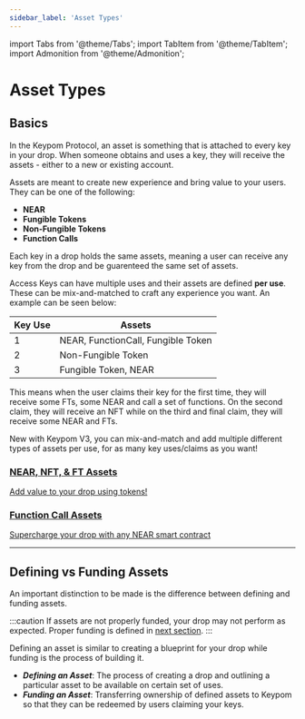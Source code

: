 ```yaml
---
sidebar_label: 'Asset Types'
---
```

import Tabs from '@theme/Tabs';
import TabItem from '@theme/TabItem';
import Admonition from '@theme/Admonition';

# Asset Types
## Basics

<Admonition type="tip" icon="💡" title="Key Concept">
In the Keypom Protocol, an asset is something that is attached to every key in your drop. When someone obtains and uses a key, they will receive the assets - either to a new or existing account. 
</Admonition>

Assets are meant to create new experience and bring value to your users. They can be one of the following: 

* **NEAR**
* **Fungible Tokens**
* **Non-Fungible Tokens**
* **Function Calls** 

Each key in a drop holds the same assets, meaning a user can receive any key from the drop and be guarenteed the same set of assets. 

Access Keys can have multiple uses and their assets are defined **per use**. These can be mix-and-matched to craft any experience you want. An example can be seen below:




| **Key Use** | **Assets**                        |
|-------------|-----------------------------------|
| 1           | NEAR, FunctionCall, Fungible Token|
| 2           | Non-Fungible Token                |
| 3           | Fungible Token, NEAR              |


This means when the user claims their key for the first time, they will receive some FTs, some NEAR and call a set of functions. On the second claim, they will receive an NFT while on the third and final claim, they will receive some NEAR and FTs. 

New with Keypom V3, you can mix-and-match and add multiple different types of assets per use, for as many key uses/claims as you want! 

<div class="container">
  <div class="row">
    <div class="col">
      <a href="basic-assets">
        <div class="card h-100 card-body">
          <div class="card__body">
            <h3 class="small-bottom-padding">NEAR, NFT, & FT Assets</h3>
            <p class="neutraltext">Add value to your drop using tokens!</p>
          </div>
        </div>
      </a>
    </div>
    <div class="col">
      <a href="function-call">
        <div class="card h-100 card-body">
          <div class="card__body">
            <h3 class="small-bottom-padding">Function Call Assets</h3>
              <p class="neutraltext">Supercharge your drop with any NEAR smart contract </p>
          </div>
        </div>
      </a>
    </div>
  </div>
</div>

___

## Defining vs Funding Assets
An important distinction to be made is the difference between defining and funding assets. 

:::caution
If assets are not properly funded, your drop may not perform as expected. Proper funding is defined in [next section](basic-assets.md).
:::

Defining an asset is similar to creating a blueprint for your drop while funding is the process of building it.

* ***Defining an Asset***: The process of creating a drop and outlining a particular asset to be available on certain set of uses.
* ***Funding an Asset***: Transferring ownership of defined assets to Keypom so that they can be redeemed by users claiming your keys.